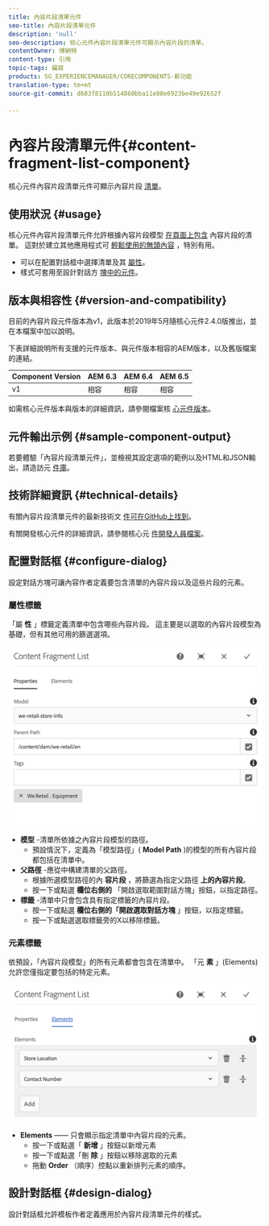 ```yaml
---
title: 內容片段清單元件
seo-title: 內容片段清單元件
description: 'null'
seo-description: 核心元件內容片段清單元件可顯示內容片段的清單。
contentOwner: 博納特
content-type: 引用
topic-tags: 編寫
products: SG_EXPERIENCEMANAGER/CORECOMPONENTS-新功能
translation-type: tm+mt
source-git-commit: d683f8110b514860bba11e08e6923be49e92652f

---
```



# 內容片段清單元件{#content-fragment-list-component}

核心元件內容片段清單元件可顯示內容片段 [清單](https://helpx.adobe.com/experience-manager/6-5/assets/using/content-fragments.html)。

## 使用狀況 {#usage}

核心元件內容片段清單元件允許根據內容片段模型 [在頁面上包含](https://helpx.adobe.com/experience-manager/6-5/assets/using/content-fragments.html) 內容片段的清單。 這對於建立其他應用程式可 [輕鬆使用的無頭內容](https://helpx.adobe.com/experience-manager/6-5/sites/developing/user-guide.html?topic=/experience-manager/6-5/sites/developing/morehelp/headless.ug.js) ，特別有用。

* 可以在配置對話框中選擇清單及其 [屬性](#configure-dialog)。
* 樣式可套用至設計對話方 [塊中的元件](#design-dialog)。

## 版本與相容性 {#version-and-compatibility}

目前的內容片段元件版本為v1，此版本於2019年5月隨核心元件2.4.0版推出，並在本檔案中加以說明。

下表詳細說明所有支援的元件版本、與元件版本相容的AEM版本，以及舊版檔案的連結。

| Component Version | AEM 6.3 | AEM 6.4 | AEM 6.5 |
|--- |--- |--- |---|
| v1 | 相容 | 相容 | 相容 |

如需核心元件版本與版本的詳細資訊，請參閱檔案核 [心元件版本](versions.md)。

## 元件輸出示例 {#sample-component-output}

若要體驗「內容片段清單元件」，並檢視其設定選項的範例以及HTML和JSON輸出，請造訪元 [件庫](http://opensource.adobe.com/aem-core-wcm-components/library/content-fragment-list.html)。

## 技術詳細資訊 {#technical-details}

有關內容片段清單元件的最新技術文 [件可在GitHub上找到](https://github.com/adobe/aem-core-wcm-components/blob/master/content/src/content/jcr_root/apps/core/wcm/components/contentfragmentlist/v1/contentfragmentlist)。

有關開發核心元件的詳細資訊，請參閱核心元 [件開發人員檔案](developing.md)。

## 配置對話框 {#configure-dialog}

設定對話方塊可讓內容作者定義要包含清單的內容片段以及這些片段的元素。

### 屬性標籤

「屬 **性** 」標籤定義清單中包含哪些內容片段。 這主要是以選取的內容片段模型為基礎，但有其他可用的篩選選項。

![](assets/screen-shot-2019-05-08-10.47.19.png)

* **模型** -清單所依據之內容片段模型的路徑。
   * 預設情況下，定義為「模型路徑」( **Model Path** )的模型的所有內容片段都包括在清單中。
* **父路徑** -應從中構建清單的父路徑。
   * 根據所選模型路徑的內 **容片段** ，將篩選為指定父路徑 **上的內容片段**。
   * 按一下或點選 **欄位右側的** 「開啟選取範圍對話方塊」按鈕，以指定路徑。
* **標籤** -清單中只會包含具有指定標籤的內容片段。
   * 按一下或點選 **欄位右側的「開啟選取對話方塊** 」按鈕，以指定標籤。
   * 按一下或點選選取標籤旁的X以移除標籤。


### 元素標籤

依預設，「內容片段模型」的所有元素都會包含在清單中。 「元 **素** 」(Elements)允許您僅指定要包括的特定元素。

![](assets/screen-shot-2019-05-08-10.47.34.png)

* **Elements** —— 只會顯示指定清單中內容片段的元素。
   * 按一下或點選「 **新增** 」按鈕以新增元素
   * 按一下或點選「刪 **除** 」按鈕以移除選取的元素
   * 拖動 **Order** （順序）控點以重新排列元素的順序。

## 設計對話框 {#design-dialog}

設計對話框允許模板作者定義應用於內容片段清單元件的樣式。